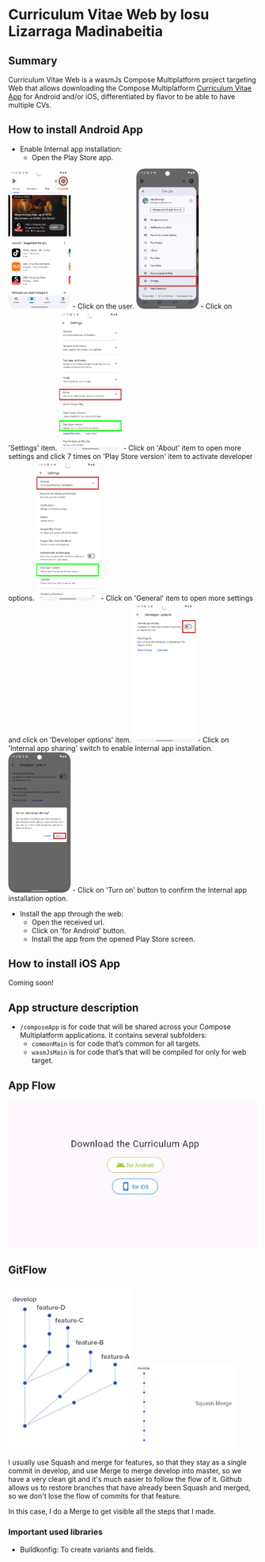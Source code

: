 
# Curriculum Vitae Web by Iosu Lizarraga Madinabeitia

## Summary

Curriculum Vitae Web is a wasmJs Compose Multiplatform project targeting Web that allows downloading the Compose Multiplatform [Curriculum Vitae App](https://github.com/ilizma/Curriculum-Vitae-App) for Android and/or iOS, differentiated by flavor to be able to have multiple CVs.

## How to install Android App

* Enable Internal app installation:
  - Open the Play Store app.

<img src="img/initial.webp" width="25%"/>
  - Click on the user.

<img src="img/menu.webp" width="25%"/>
  - Click on 'Settings' item.

<img src="img/about.webp" width="25%"/>
  - Click on 'About' item to open more settings and click 7 times on 'Play Store version' item to activate developer options.

<img src="img/general.webp" width="25%"/>
  - Click on 'General' item to open more settings and click on 'Developer options' item.

<img src="img/developer_options.webp" width="25%"/>
  - Click on 'Internal app sharing' switch to enable Internal app installation.

<img src="img/turn_on.webp" width="25%"/>
  - Click on 'Turn on' button to confirm the Internal app installation option.

* Install the app through the web:
  - Open the received url.
  - Click on 'for Android' button.
  - Install the app from the opened Play Store screen.

## How to install iOS App

Coming soon!

## App structure description

* `/composeApp` is for code that will be shared across your Compose Multiplatform applications.
  It contains several subfolders:
  - `commonMain` is for code that’s common for all targets.
  - `wasmJsMain` is for code that’s that will be compiled for only for web target.

## App Flow

![Screen 1 - Web](img/web.webp)

## GitFlow

<img src="img/gitflow.webp" alt="GitFlow" width="50%"/> <img src="img/squash.webp" alt="Squash and merge" width="40%"/>

I usually use Squash and merge for features, so that they stay as a single commit in develop, and use Merge to merge develop into master, so we have a very clean git and it's much easier to follow the flow of it.
Github allows us to restore branches that have already been Squash and merged, so we don't lose the flow of commits for that feature.

In this case, I do a Merge to get visible all the steps that I made.

### Important used libraries
- Buildkonfig: To create variants and fields.
